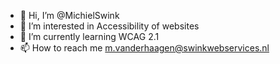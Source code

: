 - 👋 Hi, I’m @MichielSwink
- 👀 I’m interested in Accessibility of websites
- 🌱 I’m currently learning WCAG 2.1 
- 📫 How to reach me m.vanderhaagen@swinkwebservices.nl

<!---
MichielSwink/MichielSwink is a ✨ special ✨ repository because its `README.md` (this file) appears on your GitHub profile.
You can click the Preview link to take a look at your changes.
--->
